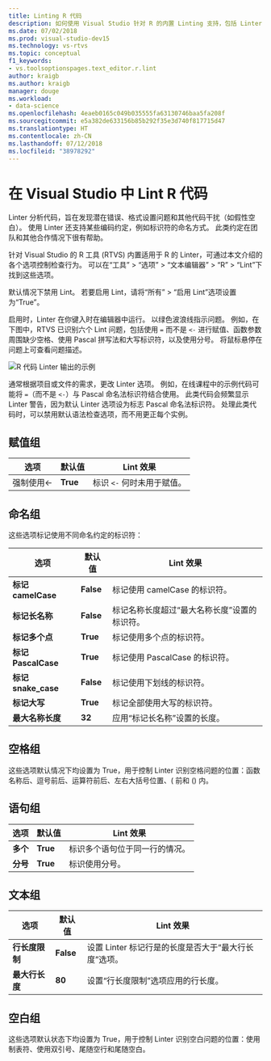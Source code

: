 ```yaml
---
title: Linting R 代码
description: 如何使用 Visual Studio 针对 R 的内置 Linting 支持，包括 Linter 选项。
ms.date: 07/02/2018
ms.prod: visual-studio-dev15
ms.technology: vs-rtvs
ms.topic: conceptual
f1_keywords:
- vs.toolsoptionspages.text_editor.r.lint
author: kraigb
ms.author: kraigb
manager: douge
ms.workload:
- data-science
ms.openlocfilehash: 4eaeb0165c049b035555fa63130746baa5fa208f
ms.sourcegitcommit: e5a382de633156b85b292f35e3d740f817715d47
ms.translationtype: HT
ms.contentlocale: zh-CN
ms.lasthandoff: 07/12/2018
ms.locfileid: "38978292"
---
```

# <a name="lint-r-code-in-visual-studio"></a>在 Visual Studio 中 Lint R 代码

Linter 分析代码，旨在发现潜在错误、格式设置问题和其他代码干扰（如假性空白）。 使用 Linter 还支持某些编码约定，例如标识符的命名方式。 此类约定在团队和其他合作情况下很有帮助。

针对 Visual Studio 的 R 工具 (RTVS) 内置适用于 R 的 Linter，可通过本文介绍的各个选项控制检查行为。 可以在“工具” > “选项” > “文本编辑器” > “R” > “Lint”下找到这些选项。

默认情况下禁用 Lint。 若要启用 Lint，请将“所有” > “启用 Lint”选项设置为“True”。

启用时，Linter 在你键入时在编辑器中运行。 以绿色波浪线指示问题。 例如，在下图中，RTVS 已识别六个 Lint 问题，包括使用 `=` 而不是 `<-` 进行赋值、函数参数周围缺少空格、使用 Pascal 拼写法和大写标识符，以及使用分号。 将鼠标悬停在问题上可查看问题描述。

![R 代码 Linter 输出的示例](media/linting-01.png)

通常根据项目或文件的需求，更改 Linter 选项。 例如，在线课程中的示例代码可能将 `=`（而不是 `<-`）与 Pascal 命名法标识符结合使用。 此类代码会频繁显示 Linter 警告，因为默认 Linter 选项设为标志 Pascal 命名法标识符。 处理此类代码时，可以禁用默认语法检查选项，而不用更正每个实例。

## <a name="assignment-group"></a>赋值组

| 选项 | 默认值 | Lint 效果 |
| --- | --- | --- |
| 强制使用\<- | **True** | 标识 `<-` 何时未用于赋值。 |

## <a name="naming-group"></a>命名组

这些选项标记使用不同命名约定的标识符：

| 选项 | 默认值 | Lint 效果 |
| --- | --- | --- |
| **标记 camelCase** | **False** | 标记使用 camelCase 的标识符。 |
| **标记长名称** | **False** | 标记名称长度超过“最大名称长度”设置的标识符。 |
| **标记多个点** | **True** | 标记使用多个点的标识符。 |
| **标记 PascalCase** | **True** | 标记使用 PascalCase 的标识符。 |
| **标记 snake_case** | **False** | 标记使用下划线的标识符。 |
| **标记大写** | **True** | 标记全部使用大写的标识符。 |
| **最大名称长度** | **32** | 应用“标记长名称”设置的长度。 |

## <a name="spacing-group"></a>空格组

这些选项默认情况下均设置为 True，用于控制 Linter 识别空格问题的位置：函数名称后、逗号前后、运算符前后、左右大括号位置、( 前和 () 内。

## <a name="statements-group"></a>语句组

| 选项 | 默认值 | Lint 效果 |
| --- | --- | --- |
| **多个** | **True** | 标识多个语句位于同一行的情况。 |
| **分号** | **True** | 标识使用分号。 |

## <a name="text-group"></a>文本组

| 选项 | 默认值 | Lint 效果 |
| --- | --- | --- |
| **行长度限制** | **False** | 设置 Linter 标记行是的长度是否大于“最大行长度”选项。 |
| **最大行长度** | **80** | 设置“行长度限制”选项应用的行长度。 |

## <a name="whitespace-group"></a>空白组

这些选项默认状态下均设置为 True，用于控制 Linter 识别空白问题的位置：使用制表符、使用双引号、尾随空行和尾随空白。